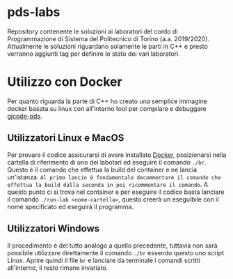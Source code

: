 # pds-labs

Repository contenente le soluzioni ai laboratori del cordo di Programmazione di Sistema del Politecnico di Torino (a.a. 2019/2020). Attualmente le soluzioni riguardano solamente le parti in C++ e presto verranno aggiunti tag per definire lo stato dei vari laboratori.

# Utilizzo con Docker

Per quanto riguarda la parte di C++ ho creato una semplice immagine docker basata su linux con all'interno tool per compilare e debuggare [gjcode-pds](https://hub.docker.com/repository/docker/gjcode/gjcode-pds).

## Utilizzatori Linux e MacOS

Per provare il codice assicurarsi di avere installato [Docker](https://www.docker.com/), posizionarsi nella cartella di riferimento di uno dei labotari ed eseguire il comando  `./br`. Questo è il comando che effettua la build del container e ne lancia un'istanza. `Al primo lancio è fondamentale decommentare il comando che effettua la build dalla seconda in poi ricommentare il comando`. A questo punto ci si trova nel container e per eseguire il codice basta lanciare il comando `./run-lab <nome-cartella>`, questo creerà un eseguibile con il nome specificato ed eseguirà il programma.

## Utilizzatori Windows

Il procedimento è del tutto analogo a quello precedente, tuttavia non sarà possibile utilizzare direttamente il comando `./br` essendo questo uno script Linux. Aprire quindi il file `br` e lanciare da terminale i comandi scritti all'interno, il resto rimane invariato.
